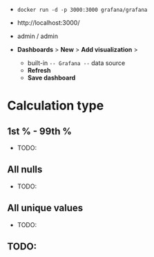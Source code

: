 * `docker run -d -p 3000:3000 grafana/grafana`

* http://localhost:3000/
* admin / admin
* **Dashboards** > **New** > **Add visualization** >
  * built-in `-- Grafana --` data source
  * **Refresh**
  * **Save dashboard**

# Calculation type
## 1st % - 99th %
* TODO:

## All nulls
* TODO:

## All unique values
* TODO:

## TODO:
